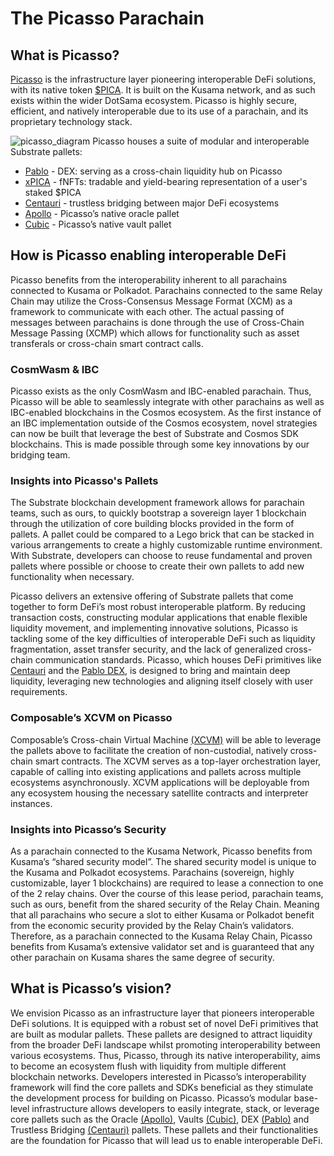 # The Picasso Parachain 

## What is Picasso?

[Picasso] is the infrastructure layer pioneering interoperable DeFi solutions, with its native token [$PICA]. 
It is built on the Kusama network, and as such exists within the wider DotSama ecosystem. 
Picasso is highly secure, efficient, and natively interoperable due to its use of a parachain, 
and its proprietary technology stack.

[Picasso]: http://picasso.xyz
[$PICA]: ./picasso/tokenomics.md

![picasso_diagram](./picasso/picasso-diagram.png)
Picasso houses a suite of modular and interoperable Substrate pallets:

- [Pablo] - DEX: serving as a cross-chain liquidity hub on Picasso
- [xPICA] - fNFTs: tradable and yield-bearing representation of a user's staked $PICA
- [Centauri] - trustless bridging between major DeFi ecosystems
- [Apollo] - Picasso’s native oracle pallet
- [Cubic] - Picasso’s native vault pallet

[Pablo]: ../products/pablo-overview.md
[xPICA]: ../products/xpica-fnft-overview.md
[Centauri]: ../products/centauri-overview.md
[Apollo]: ../products/apollo-overview.md
[Cubic]: ../products/cubic-overview.md

## How is Picasso enabling interoperable DeFi

Picasso benefits from the interoperability inherent to all parachains connected to Kusama or Polkadot. 
Parachains connected to the same Relay Chain may utilize the Cross-Consensus Message Format 
(XCM) as a framework to communicate with each other. 
The actual passing of messages between parachains is done through the use of Cross-Chain Message Passing 
(XCMP) which allows for functionality such as asset transferals or cross-chain smart contract calls.

### CosmWasm & IBC

Picasso exists as the only CosmWasm and IBC-enabled parachain. 
Thus, Picasso will be able to seamlessly integrate with other parachains 
as well as IBC-enabled blockchains in the Cosmos ecosystem. 
As the first instance of an IBC implementation outside of the Cosmos ecosystem, 
novel strategies can now be built that leverage the best of Substrate and Cosmos SDK blockchains. 
This is made possible through some key innovations by our bridging team.

### Insights into Picasso's Pallets

The Substrate blockchain development framework allows for parachain teams, 
such as ours, to quickly bootstrap a sovereign layer 1 blockchain through the utilization of core building blocks 
provided in the form of pallets. 
A pallet could be compared to a Lego brick 
that can be stacked in various arrangements to create a highly customizable runtime environment. 
With Substrate, developers can choose to reuse fundamental and proven pallets where possible 
or choose to create their own pallets to add new functionality when necessary.

Picasso delivers an extensive offering of Substrate pallets 
that come together to form DeFi’s most robust interoperable platform.
By reducing transaction costs, constructing modular applications that enable flexible liquidity movement,
and implementing innovative solutions,
Picasso is tackling some of the key difficulties of interoperable DeFi such as liquidity fragmentation,
asset transfer security, and the lack of generalized cross-chain communication standards.
Picasso, which houses DeFi primitives like [Centauri] and the [Pablo DEX], is designed to bring and maintain deep 
liquidity, leveraging new technologies and aligning itself closely with user requirements.

[Pablo Dex]: ../products/pablo-overview.md

### Composable’s XCVM on Picasso

Composable’s Cross-chain Virtual Machine [(XCVM)] 
will be able to leverage the pallets above to facilitate the creation of non-custodial, 
natively cross-chain smart contracts.
The XCVM serves as a top-layer orchestration layer, 
capable of calling into existing applications and pallets across multiple ecosystems asynchronously. 
XCVM applications will be deployable from any ecosystem housing the necessary satellite contracts and interpreter instances. 

[(XCVM)]: https://docs.composable.finance/products/xcvm

### Insights into Picasso’s Security

As a parachain connected to the Kusama Network, Picasso benefits from Kusama’s “shared security model”. 
The shared security model is unique to the Kusama and Polkadot ecosystems. 
Parachains (sovereign, highly customizable, layer 1 blockchains) 
are required to lease a connection to one of the 2 relay chains.
Over the course of this lease period, parachain teams, 
such as ours, benefit from the shared security of the Relay Chain.
Meaning that all parachains who secure a slot to either Kusama or Polkadot benefit from the economic security 
provided by the Relay Chain’s validators. 
Therefore, as a parachain connected to the Kusama Relay Chain, 
Picasso benefits from Kusama’s extensive validator set and is guaranteed 
that any other parachain on Kusama shares the same degree of security.

## What is Picasso’s vision?

We envision Picasso as an infrastructure layer that pioneers interoperable DeFi solutions. 
It is equipped with a robust set of novel DeFi primitives that are built as modular pallets. 
These pallets are designed 
to attract liquidity from the broader DeFi landscape whilst promoting interoperability between various ecosystems. 
Thus, Picasso, through its native interoperability, 
aims to become an ecosystem flush with liquidity from multiple different blockchain networks.
Developers interested in Picasso’s interoperability framework will find the core pallets and SDKs beneficial 
as they stimulate the development process for building on Picasso. 
Picasso’s modular base-level infrastructure allows developers to easily integrate, stack, 
or leverage core pallets such as the Oracle [(Apollo)], Vaults [(Cubic)], 
DEX [(Pablo)] and Trustless Bridging [(Centauri)] pallets. 
These pallets and their functionalities are the foundation for Picasso that will lead us to enable interoperable DeFi.

[(Apollo)]: ../products/apollo-overview.md
[(Cubic)]: ../products/cubic-overview.md
[(Pablo)]: ../products/pablo-overview.md
[(Centauri)]: ../products/centauri-overview.md